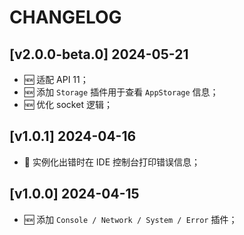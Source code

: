 # CHANGELOG

## [v2.0.0-beta.0] 2024-05-21

- 🆕 适配 API 11；
- 🆕 添加 `Storage` 插件用于查看 `AppStorage` 信息；
- 🆕 优化 socket 逻辑；

## [v1.0.1] 2024-04-16

- 🐛 实例化出错时在 IDE 控制台打印错误信息；

## [v1.0.0] 2024-04-15

- 🆕 添加 `Console / Network / System / Error` 插件；
